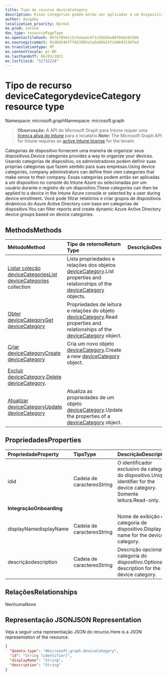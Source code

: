 ```yaml
---
title: Tipo de recurso deviceCategory
description: Essas categorias podem então ser aplicadas a um dispositivo no console do Intune Azure ou selecionadas por um usuário durante o registro de um dispositivo. Você pode filtrar relatórios e criar grupos de dispositivos dinâmicos do Azure Active Directory com base em categorias de dispositivo.
author: dougeby
localization_priority: Normal
ms.prod: intune
doc_type: resourcePageType
ms.openlocfilehash: 067e7894cc5c5daa4cd73c5bb5ba88f66b283366
ms.sourcegitcommit: 91d8454bfff853905e3a5e86623fcb06931507ed
ms.translationtype: MT
ms.contentlocale: pt-BR
ms.lasthandoff: 06/03/2021
ms.locfileid: "52732224"
---
```

# <a name="devicecategory-resource-type"></a><span data-ttu-id="43b07-104">Tipo de recurso deviceCategory</span><span class="sxs-lookup"><span data-stu-id="43b07-104">deviceCategory resource type</span></span>

<span data-ttu-id="43b07-105">Namespace: microsoft.graph</span><span class="sxs-lookup"><span data-stu-id="43b07-105">Namespace: microsoft.graph</span></span>

> <span data-ttu-id="43b07-106">**Observação:** A API do Microsoft Graph para Intune requer uma [licença ativa do Intune](https://go.microsoft.com/fwlink/?linkid=839381) para o locatário.</span><span class="sxs-lookup"><span data-stu-id="43b07-106">**Note:** The Microsoft Graph API for Intune requires an [active Intune license](https://go.microsoft.com/fwlink/?linkid=839381) for the tenant.</span></span>

<span data-ttu-id="43b07-107">Categorias de dispositivo fornecem uma maneira de organizar seus dispositivos.</span><span class="sxs-lookup"><span data-stu-id="43b07-107">Device categories provides a way to organize your devices.</span></span> <span data-ttu-id="43b07-108">Usando categorias de dispositivo, os administradores podem definir suas próprias categorias que fazem sentido para suas empresas.</span><span class="sxs-lookup"><span data-stu-id="43b07-108">Using device categories, company administrators can define their own categories that make sense to their company.</span></span> <span data-ttu-id="43b07-109">Essas categorias podem então ser aplicadas a um dispositivo no console do Intune Azure ou selecionadas por um usuário durante o registro de um dispositivo.</span><span class="sxs-lookup"><span data-stu-id="43b07-109">These categories can then be applied to a device in the Intune Azure console or selected by a user during device enrollment.</span></span> <span data-ttu-id="43b07-110">Você pode filtrar relatórios e criar grupos de dispositivos dinâmicos do Azure Active Directory com base em categorias de dispositivo.</span><span class="sxs-lookup"><span data-stu-id="43b07-110">You can filter reports and create dynamic Azure Active Directory device groups based on device categories.</span></span>

## <a name="methods"></a><span data-ttu-id="43b07-111">Methods</span><span class="sxs-lookup"><span data-stu-id="43b07-111">Methods</span></span>
|<span data-ttu-id="43b07-112">Método</span><span class="sxs-lookup"><span data-stu-id="43b07-112">Method</span></span>|<span data-ttu-id="43b07-113">Tipo de retorno</span><span class="sxs-lookup"><span data-stu-id="43b07-113">Return Type</span></span>|<span data-ttu-id="43b07-114">Descrição</span><span class="sxs-lookup"><span data-stu-id="43b07-114">Description</span></span>|
|:---|:---|:---|
|<span data-ttu-id="43b07-115">[Listar coleção deviceCategories](../api/intune-shared-devicecategory-list.md)</span><span class="sxs-lookup"><span data-stu-id="43b07-115">[List deviceCategories](../api/intune-shared-devicecategory-list.md) collection</span></span>|<span data-ttu-id="43b07-116">Lista propriedades e relações dos objetos [deviceCategory](../resources/intune-shared-devicecategory.md).</span><span class="sxs-lookup"><span data-stu-id="43b07-116">List properties and relationships of the [deviceCategory](../resources/intune-shared-devicecategory.md) objects.</span></span>|
|[<span data-ttu-id="43b07-117">Obter deviceCategory</span><span class="sxs-lookup"><span data-stu-id="43b07-117">Get deviceCategory</span></span>](../api/intune-shared-devicecategory-get.md)|<span data-ttu-id="43b07-118">Propriedades de leitura e relações do objeto [deviceCategory](../resources/intune-shared-devicecategory.md).</span><span class="sxs-lookup"><span data-stu-id="43b07-118">Read properties and relationships of the [deviceCategory](../resources/intune-shared-devicecategory.md) object.</span></span>|
|[<span data-ttu-id="43b07-119">Criar deviceCategory</span><span class="sxs-lookup"><span data-stu-id="43b07-119">Create deviceCategory</span></span>](../api/intune-shared-devicecategory-create.md)|<span data-ttu-id="43b07-120">Cria um novo objeto [deviceCategory](../resources/intune-shared-devicecategory.md).</span><span class="sxs-lookup"><span data-stu-id="43b07-120">Create a new [deviceCategory](../resources/intune-shared-devicecategory.md) object.</span></span>|
|<span data-ttu-id="43b07-121">[Excluir deviceCategory](../api/intune-shared-devicecategory-delete.md).</span><span class="sxs-lookup"><span data-stu-id="43b07-121">[Delete deviceCategory](../api/intune-shared-devicecategory-delete.md).</span></span>|
|[<span data-ttu-id="43b07-122">Atualizar deviceCategory</span><span class="sxs-lookup"><span data-stu-id="43b07-122">Update deviceCategory</span></span>](../api/intune-shared-devicecategory-update.md)|<span data-ttu-id="43b07-123">Atualiza as propriedades de um objeto [deviceCategory](../resources/intune-shared-devicecategory.md).</span><span class="sxs-lookup"><span data-stu-id="43b07-123">Update the properties of a [deviceCategory](../resources/intune-shared-devicecategory.md) object.</span></span>|

## <a name="properties"></a><span data-ttu-id="43b07-124">Propriedades</span><span class="sxs-lookup"><span data-stu-id="43b07-124">Properties</span></span>
|<span data-ttu-id="43b07-125">Propriedade</span><span class="sxs-lookup"><span data-stu-id="43b07-125">Property</span></span>|<span data-ttu-id="43b07-126">Tipo</span><span class="sxs-lookup"><span data-stu-id="43b07-126">Type</span></span>|<span data-ttu-id="43b07-127">Descrição</span><span class="sxs-lookup"><span data-stu-id="43b07-127">Description</span></span>|
|:---|:---|:---|
|<span data-ttu-id="43b07-128">id</span><span class="sxs-lookup"><span data-stu-id="43b07-128">id</span></span>|<span data-ttu-id="43b07-129">Cadeia de caracteres</span><span class="sxs-lookup"><span data-stu-id="43b07-129">String</span></span>|<span data-ttu-id="43b07-130">O identificador exclusivo da categoria do dispositivo.</span><span class="sxs-lookup"><span data-stu-id="43b07-130">Unique identifier for the device category.</span></span> <span data-ttu-id="43b07-131">Somente leitura.</span><span class="sxs-lookup"><span data-stu-id="43b07-131">Read-only.</span></span>|
|<span data-ttu-id="43b07-132">**Integração**</span><span class="sxs-lookup"><span data-stu-id="43b07-132">**Onboarding**</span></span>|
|<span data-ttu-id="43b07-133">displayName</span><span class="sxs-lookup"><span data-stu-id="43b07-133">displayName</span></span>|<span data-ttu-id="43b07-134">Cadeia de caracteres</span><span class="sxs-lookup"><span data-stu-id="43b07-134">String</span></span>|<span data-ttu-id="43b07-135">Nome de exibição da categoria de dispositivo.</span><span class="sxs-lookup"><span data-stu-id="43b07-135">Display name for the device category.</span></span>|
|<span data-ttu-id="43b07-136">descrição</span><span class="sxs-lookup"><span data-stu-id="43b07-136">description</span></span>|<span data-ttu-id="43b07-137">Cadeia de caracteres</span><span class="sxs-lookup"><span data-stu-id="43b07-137">String</span></span>|<span data-ttu-id="43b07-138">Descrição opcional da categoria do dispositivo.</span><span class="sxs-lookup"><span data-stu-id="43b07-138">Optional description for the device category.</span></span>|

## <a name="relationships"></a><span data-ttu-id="43b07-139">Relações</span><span class="sxs-lookup"><span data-stu-id="43b07-139">Relationships</span></span>
<span data-ttu-id="43b07-140">Nenhuma</span><span class="sxs-lookup"><span data-stu-id="43b07-140">None</span></span>

## <a name="json-representation"></a><span data-ttu-id="43b07-141">Representação JSON</span><span class="sxs-lookup"><span data-stu-id="43b07-141">JSON Representation</span></span>
<span data-ttu-id="43b07-142">Veja a seguir uma representação JSON do recurso.</span><span class="sxs-lookup"><span data-stu-id="43b07-142">Here is a JSON representation of the resource.</span></span>
<!--{
  "blockType": "resource",
  "keyProperty": "id",
  "baseType": "microsoft.graph.entity",
  "@odata.type": "microsoft.graph.deviceCategory"
}-->
``` json
{
  "@odata.type": "#microsoft.graph.deviceCategory",
  "id": "String (identifier)",
  "displayName": "String",
  "description": "String"
}
```









